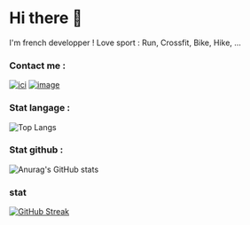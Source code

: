 # Hi there 👋

I'm french developper ! 
Love sport : Run, Crossfit, Bike, Hike, ...

### Contact me :
[![ici](https://img.icons8.com/?size=80&id=68248&format=png)](mailto:mathieu.busse24@gmail.com?subject=contact)
[![image](https://img.icons8.com/?size=64&id=53871&format=png)](https://mathieu-busse.dev/)



### Stat langage :
![Top Langs](https://github-readme-stats.vercel.app/api/top-langs/?username=math-dev-24&size_weight=0.5&count_weight=0.5&layout=compact&theme=onedark)
<br/>
### Stat github :
![Anurag's GitHub stats](https://github-readme-stats.vercel.app/api?username=math-dev-24&show_icons=true&theme=onedark)

### stat
[![GitHub Streak](https://streak-stats.demolab.com?user=math-dev-24&theme=dark&hide_border=true&date_format=M%20j%5B%2C%20Y%5D&mode=weekly)](https://git.io/streak-stats)
